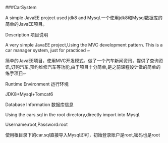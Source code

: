 ###CarSystem

A simple JavaEE project used jdk8 and Mysql.一个使用jdk8和Mysql数据库的简单的JavaEE项目。

Description 项目说明

A very simple JavaEE project,Using the MVC development pattern. This is a car manager system, just for practiced ~

简单的JavaEE项目，使用MVC开发模式。做了一个汽车新闻资讯，提供了查询资讯,订购汽车,预约维修汽车等功能,由于项目十分简单,是之前课程设计做的简单的练手项目~

Runtime Environment 运行环境

JDK8+Mysql+Tomcat6

Database Information 数据库信息

Using the cars.sql in the root directory,directly import into Mysql.

Username:root,Password:root

使用根目录下的car.sql直接导入Mysql即可，初始登录账户是root,密码也是root
